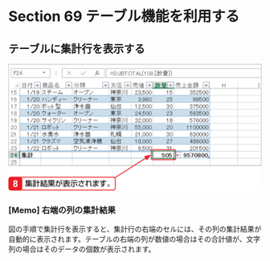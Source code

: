 # Section 69 テーブル機能を利用する

## テーブルに集計行を表示する

![](003.png)

### [Memo] 右端の列の集計結果

図の手順で集計行を表示すると、集計行の右端のセルには、その列の集計結果が自動的に表示されます。テーブルの右端の列が数値の場合はその合計値が、文字列の場合はそのデータの個数が表示されます。

